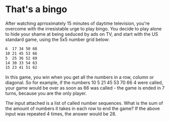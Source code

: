 # That's a bingo

 After watching aprroximately 15 minutes of daytime television, you're overcome with the irresistable urge to play bingo. You decide to play alone to hide your shame at being seduced by ads on TV, and start with the US standard game, using the 5x5 number grid below:

```txt
6  17 34 50 68
10 21 45 53 66
5  25 36 52 69
14 30 33 54 63
15 23 41 51 62
```

In this game, you win when you get all the numbers in a row, column or diagonal. So for example, if the numbers 10 5 21 45 53 70 66 4 were called, your game would be over as soon as 66 was called - the game is ended in 7 turns, because you are the only player.

The input attached is a list of called number sequences. What is the sum of the amount of numbers it takes in each row to end the game? If the above input was repeated 4 times, the answer would be 28.
